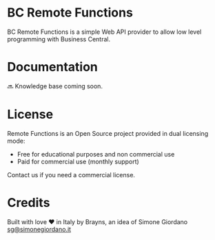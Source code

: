 # BC Remote Functions
BC Remote Functions is a simple Web API provider to allow low level programming 
with Business Central.

# Documentation
:soon: Knowledge base coming soon.

# License
Remote Functions is an Open Source project provided in dual licensing mode:

 * Free for educational purposes and non commercial use
 * Paid for commercial use (monthly support)

Contact us if you need a commercial license.

# Credits
Built with love :heart: in Italy by Brayns, an idea of Simone Giordano 
[sg@simonegiordano.it](mailto:sg@simonegiordano.it)